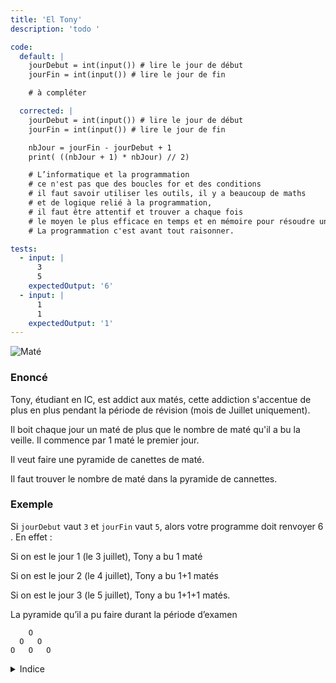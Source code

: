 ```yaml
---
title: 'El Tony'
description: 'todo '

code:
  default: |
    jourDebut = int(input()) # lire le jour de début
    jourFin = int(input()) # lire le jour de fin

    # à compléter

  corrected: |
    jourDebut = int(input()) # lire le jour de début
    jourFin = int(input()) # lire le jour de fin

    nbJour = jourFin - jourDebut + 1
    print( ((nbJour + 1) * nbJour) // 2)

    # L’informatique et la programmation
    # ce n'est pas que des boucles for et des conditions
    # il faut savoir utiliser les outils, il y a beaucoup de maths
    # et de logique relié à la programmation,
    # il faut être attentif et trouver a chaque fois
    # le moyen le plus efficace en temps et en mémoire pour résoudre un problème.
    # La programmation c'est avant tout raisonner.

tests:
  - input: |
      3
      5
    expectedOutput: '6'
  - input: |
      1
      1
    expectedOutput: '1'
---
```


![Maté](/banner/tony.png)

### Enoncé

Tony, étudiant en IC, est addict aux matés, cette addiction s'accentue de plus en plus pendant la période de révision (mois de Juillet uniquement).

Il boit chaque jour un maté de plus que le nombre de maté qu'il a bu la veille. Il commence par 1 maté le premier jour.

Il veut faire une pyramide de canettes de maté.

Il faut trouver le nombre de maté dans la pyramide de cannettes.

### Exemple

Si `jourDebut` vaut `3` et `jourFin` vaut `5`, alors votre programme doit renvoyer 6 . En effet :

Si on est le jour 1 (le 3 juillet), Tony a bu 1 maté

Si on est le jour 2 (le 4 juillet), Tony a bu 1+1 matés

Si on est le jour 3 (le 5 juillet), Tony a bu 1+1+1 matés.

La pyramide qu’il a pu faire durant la période d’examen

```
    O
  O   O
O   O   O
```

<details>
  <summary>Indice</summary>
  Êtes-vous sûr que la boucle `for` est le meilleur moyen de résoudre ce problème… ?
</details>
